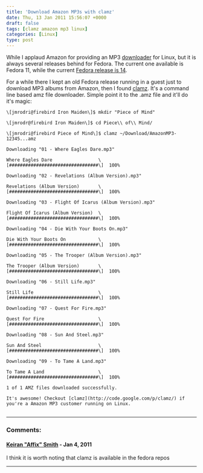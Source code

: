 ```yaml
---
title: 'Download Amazon MP3s with clamz'
date: Thu, 13 Jan 2011 15:56:07 +0000
draft: false
tags: [clamz amazon mp3 linux]
categories: [Linux]
type: post
---
```


While I applaud Amazon for providing an MP3 [downloader](http://www.amazon.com/gp/dmusic/help/amd.html/ref=dm_amd_upgrade_img_1010) for Linux, but it is always several releases behind for Fedora. The current one available is Fedora 11, while the current [Fedora release is 14](http://www.fedora.redhat.com/get-fedora).

For a while there I kept an old Fedora release running in a guest just to download MP3 albums from Amazon, then I found [clamz](http://code.google.com/p/clamz/). It's a command line based amz file downloader. Simple point it to the .amz file and it'll do it's magic:

```
\[jmrodri@firebird Iron Maiden\]$ mkdir "Piece of Mind"

\[jmrodr@firebird Iron Maiden\]$ cd Piece\\ of\\ Mind/

\[jmrodri@firebird Piece of Mind\]$ clamz ~/Download/AmazonMP3-12345...amz

Downloading "01 - Where Eagles Dare.mp3"

Where Eagles Dare                 \[#################################\]  100%

Downloading "02 - Revelations (Album Version).mp3"

Revelations (Album Version)       \[#################################\]  100%

Downloading "03 - Flight Of Icarus (Album Version).mp3"

Flight Of Icarus (Album Version)  \[#################################\]  100%

Downloading "04 - Die With Your Boots On.mp3"

Die With Your Boots On            \[#################################\]  100%

Downloading "05 - The Trooper (Album Version).mp3"

The Trooper (Album Version)       \[#################################\]  100%

Downloading "06 - Still Life.mp3"

Still Life                        \[#################################\]  100%

Downloading "07 - Quest For Fire.mp3"

Quest For Fire                    \[#################################\]  100%

Downloading "08 - Sun And Steel.mp3"

Sun And Steel                     \[#################################\]  100%

Downloading "09 - To Tame A Land.mp3"

To Tame A Land                    \[#################################\]  100%

1 of 1 AMZ files downloaded successfully.

It's awesome! Checkout [clamz](http://code.google.com/p/clamz/) if you're a Amazon MP3 customer running on Linux.


```
---
### Comments:
#### [Keiran "Affix" Smith](http://affix.me "keiran@keiran-smith.net") - <time datetime="2011-01-13 15:24:00">Jan 4, 2011</time>

I think it is worth noting that clamz is available in the fedora repos
<hr />
